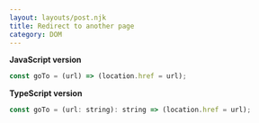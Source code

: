 ```yaml
---
layout: layouts/post.njk
title: Redirect to another page
category: DOM
---
```


**JavaScript version**

```js
const goTo = (url) => (location.href = url);
```

**TypeScript version**

```js
const goTo = (url: string): string => (location.href = url);
```
